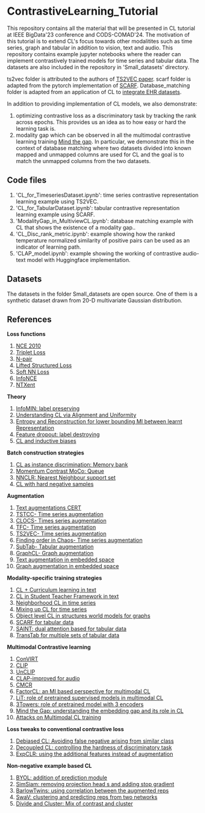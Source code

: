 # ContrastiveLearning_Tutorial
This repository contains all the material that will be presented in CL tutorial at IEEE BigData'23 conference and CODS-COMAD'24.
The motivation of this tutorial is to extend CL's focus towards other modalitites such as time series, graph and tabular in addition to vision, text and audio.
This repository contains example jupyter notebooks where the reader can implement contrastively trained models for time series and tabular data. 
The datasets are also included in the repository in 'Small_datasets' directory.

ts2vec folder is attributed to the authors of [TS2VEC paper](https://github.com/yuezhihan/ts2vec).
scarf folder is adapted from the pytorch implementation of [SCARF](https://github.com/clabrugere/pytorch-scarf/tree/master).
Database_matching folder is adapted from an application of CL to [integrate EHR datasets](https://github.com/sandhyat/KMFChimericE_SchMatch).

In addition to providing implementation of CL models, we also demonstrate:
1) optimizing contrastive loss as a discriminatory task by tracking the rank across epochs. This provides us an idea as to how easy or hard the learning task is.
2) modality gap which can be observed in all the multimodal contrastive learning training [Mind the gap](https://arxiv.org/pdf/2203.02053.pdf). In particular, we demonstrate this in the context of database matching where two datasets divided into known mapped and unmapped columns are used for CL and the goal is to match the unmapped columns from the two datasets.


## Code files
1) 'CL_for_TimeseriesDataset.ipynb': time series contrastive representation learning example using TS2VEC.
2) 'CL_for_TabularDataset.ipynb': tabular contrastive representation learning example using SCARF.
3) 'ModalityGap_in_MultiviewCL.ipynb': database matching example with CL that shows the existence of a modality gap..
4) 'CL_Disc_rank_metric.ipynb': example showing how the ranked temperature normalized similarity of positive pairs can be used as an indicator of learning path. 
5) 'CLAP_model.ipynb': example showing the working of contrastive audio-text model with Huggingface implementation.

## Datasets
The datasets in the folder Small_datasets are open source. One of them is a synthetic dataset drawn from 20-D multivariate Gaussian distribution.

## References

**Loss functions**

1) [NCE 2010](http://proceedings.mlr.press/v9/gutmann10a.html)
2) [Triplet Loss](https://arxiv.org/pdf/1503.03832.pdf) 
3) [N-pair](https://papers.nips.cc/paper/2016/file/6b180037abbebea991d8b1232f8a8ca9-Paper.pdf) 
4) [Lifted Structured Loss](https://arxiv.org/pdf/1511.06452.pdf) 
5) [Soft NN Loss](http://proceedings.mlr.press/v97/frosst19a/frosst19a.pdf) 
6) [InfoNCE](https://arxiv.org/pdf/1807.03748v2.pdf) 
7) [NTXent](https://arxiv.org/abs/2002.05709)

**Theory**

1) [InfoMIN: label preserving](https://proceedings.neurips.cc/paper/2020/file/4c2e5eaae9152079b9e95845750bb9ab-Paper.pdf) 
2) [Understanding CL via Alignment and Uniformity](https://arxiv.org/pdf/2005.10242.pdf) 
3) [Entropy and Reconstruction for lower bounding MI between learnt Representation](https://arxiv.org/pdf/2307.10907.pdf) 
4) [Feature dropout: label destroying](https://arxiv.org/pdf/2212.08378.pdf) 
5) [CL and inductive biases](https://arxiv.org/abs/2202.14037)

**Batch construction strategies**

1) [CL as instance discrimination: Memory bank](https://arxiv.org/pdf/1805.01978.pdf) 
2) [Momentum Contrast MoCo: Queue ](https://arxiv.org/pdf/1911.05722.pdf) 
3) [NNCLR: Nearest Neighbour support set](https://arxiv.org/pdf/2104.14548.pdf) 
4) [CL with hard negative samples](https://openreview.net/pdf?id=CR1XOQ0UTh-)

**Augmentation**

1) [Text augmentations CERT ](https://arxiv.org/pdf/2005.12766.pdf) 
2) [TSTCC- Time series augmentation](https://arxiv.org/pdf/2208.06616.pdf) 
3) [CLOCS- Times series augmentation](https://arxiv.org/pdf/2005.13249.pdf) 
4) [TFC- Time series augmentation](https://arxiv.org/abs/2206.08496)
5) [TS2VEC- Time series augmentation](https://arxiv.org/pdf/2106.10466.pdf) 
6) [Finding order in Chaos- Time series augmentation](https://siplab.org/papers/neurips2023-chaos.pdf) 
7) [SubTab- Tabular augmentation](https://browse.arxiv.org/pdf/2110.04361.pdf) 
8) [GraphCL- Graph augmentation](https://proceedings.nips.cc/paper/2020/file/3fe230348e9a12c13120749e3f9fa4cd-Paper.pdf) 
9) [Text augmentation in embedded space](https://arxiv.org/pdf/2012.07280.pdf) 
10) [Graph augmentation in embedded space](https://arxiv.org/pdf/2112.08679.pdf) 

**Modality-specific training strategies**

1) [CL + Curriculum learning in text](https://arxiv.org/pdf/2109.05941.pdf)
2) [CL in Student Teacher Framework in text](https://arxiv.org/pdf/2111.04198.pdf)
3) [Neighborhood CL in time series](https://arxiv.org/pdf/2106.05142.pdf)
4) [Mixing up CL for time series](https://arxiv.org/abs/2203.09270)
5) [Object level CL in structures world models for graphs](https://arxiv.org/pdf/1911.12247.pdf)
6) [SCARF for tabular data](https://browse.arxiv.org/pdf/2106.15147.pdf)
7) [SAINT: dual attention based for tabular data](https://browse.arxiv.org/pdf/2106.01342.pdf)
8) [TransTab for multiple sets of tabular data](https://browse.arxiv.org/pdf/2205.09328.pdf)

**Multimodal Contrastive learning** 

1) [ConVIRT](https://arxiv.org/pdf/2010.00747.pdf) 
2) [CLIP](https://arxiv.org/pdf/2103.00020.pdf)
3) [UnCLIP](https://cdn.openai.com/papers/dall-e-2.pdf)
4) [CLAP-improved for audio](https://arxiv.org/pdf/2211.06687.pdf)
5) [CMCR](https://arxiv.org/pdf/2305.14381.pdf)
6) [FactorCL: an MI based perspective for multimodal CL](https://arxiv.org/pdf/2306.05268.pdf)
7) [LiT: role of pretrained supervised models in multimodal CL](https://arxiv.org/pdf/2111.07991.pdf)
8) [3Towers: role of pretrained model with 3 encoders](https://arxiv.org/pdf/2305.16999.pdf)
9) [Mind the Gap: understanding the embedding gap and its role in CL](https://arxiv.org/pdf/2203.02053.pdf)
10) [Attacks on Multimodal CL training](https://openreview.net/pdf?id=iC4UHbQ01Mp)

**Loss tweaks to conventional contrastive loss**

1) [Debiased CL: Avoiding false negative arising from similar class](https://proceedings.neurips.cc/paper_files/paper/2020/file/63c3ddcc7b23daa1e42dc41f9a44a873-Paper.pdf)
2) [Decoupled CL: controlling the hardness of discriminatory task](https://arxiv.org/pdf/2110.06848.pdf)
3) [ExpCLR: using the additional features instead of augmentation](https://arxiv.org/pdf/2206.11517.pdf)

**Non-negative example based CL**

1) [BYOL:  addition of prediction module](https://arxiv.org/pdf/2006.07733.pdf)
2) [SimSiam: removing projection head s and adding stop gradient](https://openaccess.thecvf.com/content/CVPR2021/papers/Chen_Exploring_Simple_Siamese_Representation_Learning_CVPR_2021_paper.pdf)
3) [BarlowTwins: using correlation between the augmented reps](https://arxiv.org/pdf/2103.03230.pdf)
4) [SwaV: clustering and predicting reps from two networks](https://arxiv.org/pdf/2006.09882.pdf)
5) [Divide and Cluster: Mix of contrast and cluster](https://arxiv.org/pdf/2105.08054.pdf)
